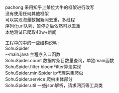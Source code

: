 pachong
采用知乎上某位大牛的框架进行改写<br>
没有使用任何其他框架<br>
可以实现海量数据新闻去重，多线程<br>
序列化url队列，暂停之后依然可以去重<br>
本地测试已爬取40w+新闻<br>

工程中的中的一些结构说明:<br>
    SohuSpider<br>
	    --main.java  主程序入口函数<br>
	SohuSpider.count  数据库条目数量查询，单独main函数<br>
	SohuSpider.filter  bloomFilter算法实现<br>
	SohuSpider.miniSpider ip代理采集爬虫<br>
	SohuSpider.service 爬虫主体部分<br>
	SohuSpider.util   一些json解析，请求网页等工具类<br>
